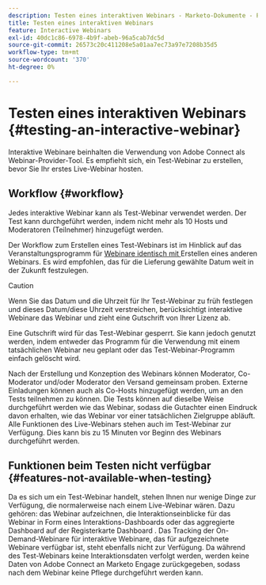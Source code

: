 ```yaml
---
description: Testen eines interaktiven Webinars - Marketo-Dokumente - Produktdokumentation
title: Testen eines interaktiven Webinars
feature: Interactive Webinars
exl-id: 40dc1c86-6978-4b9f-abeb-96a5cab7dc5d
source-git-commit: 26573c20c411208e5a01aa7ec73a97e7208b35d5
workflow-type: tm+mt
source-wordcount: '370'
ht-degree: 0%

---
```


# Testen eines interaktiven Webinars {#testing-an-interactive-webinar}

Interaktive Webinare beinhalten die Verwendung von Adobe Connect als Webinar-Provider-Tool. Es empfiehlt sich, ein Test-Webinar zu erstellen, bevor Sie Ihr erstes Live-Webinar hosten.

## Workflow {#workflow}

Jedes interaktive Webinar kann als Test-Webinar verwendet werden. Der Test kann durchgeführt werden, indem nicht mehr als 10 Hosts und Moderatoren (Teilnehmer) hinzugefügt werden.

Der Workflow zum Erstellen eines Test-Webinars ist im Hinblick auf das Veranstaltungsprogramm für [ Webinare identisch mit ](/help/marketo/product-docs/demand-generation/events/interactive-webinars/create-an-interactive-webinar.md) Erstellen eines anderen Webinars. Es wird empfohlen, das für die Lieferung gewählte Datum weit in der Zukunft festzulegen.

>[!CAUTION]
>
>Wenn Sie das Datum und die Uhrzeit für Ihr Test-Webinar zu früh festlegen und dieses Datum/diese Uhrzeit verstreichen, berücksichtigt interaktive Webinare das Webinar und zieht eine Gutschrift von Ihrer Lizenz ab.

Eine Gutschrift wird für das Test-Webinar gesperrt. Sie kann jedoch genutzt werden, indem entweder das Programm für die Verwendung mit einem tatsächlichen Webinar neu geplant oder das Test-Webinar-Programm einfach gelöscht wird.

Nach der Erstellung und Konzeption des Webinars können Moderator, Co-Moderator und/oder Moderator den Versand gemeinsam proben. Externe Einladungen können auch als Co-Hosts hinzugefügt werden, um an den Tests teilnehmen zu können. Die Tests können auf dieselbe Weise durchgeführt werden wie das Webinar, sodass die Gutachter einen Eindruck davon erhalten, wie das Webinar vor einer tatsächlichen Zielgruppe abläuft. Alle Funktionen des Live-Webinars stehen auch im Test-Webinar zur Verfügung. Dies kann bis zu 15 Minuten vor Beginn des Webinars durchgeführt werden.

## Funktionen beim Testen nicht verfügbar {#features-not-available-when-testing}

Da es sich um ein Test-Webinar handelt, stehen Ihnen nur wenige Dinge zur Verfügung, die normalerweise nach einem Live-Webinar wären. Dazu gehören: das Webinar aufzeichnen, die Interaktionseinblicke für das Webinar in Form eines Interaktions-Dashboards oder das aggregierte Dashboard auf der Registerkarte Dashboard . Das Tracking der On-Demand-Webinare für interaktive Webinare, das für aufgezeichnete Webinare verfügbar ist, steht ebenfalls nicht zur Verfügung. Da während des Test-Webinars keine Interaktionsdaten verfolgt werden, werden keine Daten von Adobe Connect an Marketo Engage zurückgegeben, sodass nach dem Webinar keine Pflege durchgeführt werden kann.
